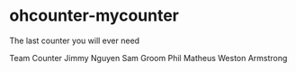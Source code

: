 # ohcounter-mycounter
The last counter you will ever need

Team Counter
Jimmy Nguyen
Sam Groom
Phil
Matheus 
Weston Armstrong